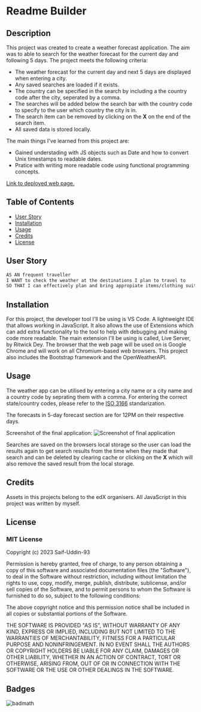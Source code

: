 # Readme Builder

## Description

This project was created to create a weather forecast application. The aim was to able to search for the weather forecast for the current day and following 5 days. The project meets the following criteria:

* The weather forecast for the current day and next 5 days are displayed when entering a city.
* Any saved searches are loaded if it exists.
* The country can be specified in the search by including a the country code after the city, seperated by a comma.
* The searches will be added below the search bar with the country code to specify to the user which country the city is in.
* The search item can be removed by clicking on the <b>X</b> on the end of the search item.
* All saved data is stored locally.

The main things I've learned from this project are:

* Gained understading with JS objects such as Date and how to convert Unix timestamps to readable dates.
* Pratice with writing more readable code using functional programming concepts.

[Link to deployed web page.](https://saif-uddin-93.github.io/weather-dashboard/)

## Table of Contents

- [User Story](#user-story)
- [Installation](#installation)
- [Usage](#usage)
- [Credits](#credits)
- [License](#license)

## User Story

```md
AS AN frequent traveller
I WANT to check the weather at the destinations I plan to travel to
SO THAT I can effectively plan and bring appropiate items/clothing suitable for the weather.
```

## Installation

For this project, the developer tool I'll be using is VS Code. A lightweight IDE that allows working in JavaScript. It also allows the use of Extensions which can add extra functionality to the tool to help with debugging and making code more readable. The main extension I'll be using is called, Live Server, by Ritwick Dey. The browser that the web page will be used on is Google Chrome and will work on all Chromium-based web browsers. This project also includes the Bootstrap framework and the OpenWeatherAPI.

## Usage

The weather app can be utilised by entering a city name or a city name and a country code by seprating them with a comma. For entering the correct state/country codes, please refer to the [ISO 3166](https://www.iso.org/obp/ui/#search) standarization.

The forecasts in 5-day forecast section are for 12PM on their respective days.

Screenshot of the final application:
![Screenshot of final application](./assets/images/screenshot.png)

Searches are saved on the browsers local storage so the user can load the results again to get search results from the time when they made that search and can be deleted by clearing cache or clicking on the <b>X</b> which will also remove the saved result from the local storage.

## Credits

Assets in this projects belong to the edX organisers. All JavaScript in this project was written by myself.

## License
### MIT License

Copyright (c) 2023 Saif-Uddin-93

Permission is hereby granted, free of charge, to any person obtaining a copy of this software and associated documentation files (the "Software"), to deal in the Software without restriction, including without limitation the rights to use, copy, modify, merge, publish, distribute, sublicense, and/or sell copies of the Software, and to permit persons to whom the Software is furnished to do so, subject to the following conditions:

The above copyright notice and this permission notice shall be included in all copies or substantial portions of the Software.

THE SOFTWARE IS PROVIDED "AS IS", WITHOUT WARRANTY OF ANY KIND, EXPRESS OR IMPLIED, INCLUDING BUT NOT LIMITED TO THE WARRANTIES OF MERCHANTABILITY, FITNESS FOR A PARTICULAR PURPOSE AND NONINFRINGEMENT. IN NO EVENT SHALL THE AUTHORS OR COPYRIGHT HOLDERS BE LIABLE FOR ANY CLAIM, DAMAGES OR OTHER LIABILITY, WHETHER IN AN ACTION OF CONTRACT, TORT OR OTHERWISE, ARISING FROM, OUT OF OR IN CONNECTION WITH THE SOFTWARE OR THE USE OR OTHER DEALINGS IN THE SOFTWARE.

## Badges

![badmath](https://img.shields.io/github/languages/top/lernantino/badmath)
